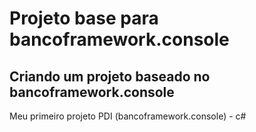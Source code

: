 # Projeto base para bancoframework.console

## Criando um projeto baseado no bancoframework.console

Meu primeiro projeto PDI (bancoframework.console) - c#